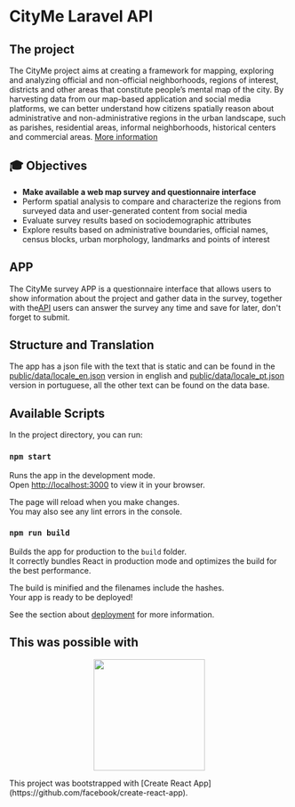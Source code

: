 # CityMe Laravel API

## The project

The CityMe project aims at creating a framework for mapping, exploring and analyzing official and non-official neighborhoods, regions of interest, districts and other areas that constitute people’s mental map of the city. By harvesting data from our map-based application and social media platforms, we can better understand how citizens spatially reason about administrative and non-administrative regions in the urban landscape, such as parishes, residential areas, informal neighborhoods, historical centers and commercial areas.
[More information](https://github.com/CityMe-project/cityme)

## 🎓 Objectives

- **Make available a web map survey and questionnaire interface**
- Perform spatial analysis to compare and characterize the regions from surveyed data and user-generated content from social media
- Evaluate survey results based on sociodemographic attributes
- Explore results based on administrative boundaries, official names, census blocks, urban morphology, landmarks and points of interest

## APP

The CityMe survey APP is a questionnaire interface that allows users to show information about the project and gather data in the survey, together with the[API](https://github.com/CityMe-project/CityMe-API) users can answer the survey any time and save for later, don't forget to submit.

## Structure and Translation

The app has a json file with the text that is static and can be found in the [public/data/locale_en.json](https://github.com/CityMe-project/CityMe-API) version in english and [public/data/locale_pt.json](https://github.com/CityMe-project/CityMe-API) version in portuguese, all the other text can be found on the data base.


## Available Scripts

In the project directory, you can run:

### `npm start`

Runs the app in the development mode.\
Open [http://localhost:3000](http://localhost:3000) to view it in your browser.

The page will reload when you make changes.\
You may also see any lint errors in the console.

### `npm run build`

Builds the app for production to the `build` folder.\
It correctly bundles React in production mode and optimizes the build for the best performance.

The build is minified and the filenames include the hashes.\
Your app is ready to be deployed!

See the section about [deployment](https://facebook.github.io/create-react-app/docs/deployment) for more information.



## This was possible with 
<p align="center"><a href="https://github.com/facebook/create-react-app" target="_blank"><img src="https://create-react-app.dev/img/logo.svg" width="200"></a></p>
This project was bootstrapped with [Create React App](https://github.com/facebook/create-react-app).
</p>
